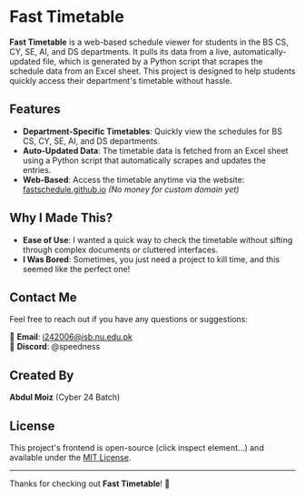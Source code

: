 # Fast Timetable

**Fast Timetable** is a web-based schedule viewer for students in the BS CS, CY, SE, AI, and DS departments. It pulls its data from a live, automatically-updated file, which is generated by a Python script that scrapes the schedule data from an Excel sheet. This project is designed to help students quickly access their department's timetable without hassle.

## Features
- **Department-Specific Timetables**: Quickly view the schedules for BS CS, CY, SE, AI, and DS departments.
- **Auto-Updated Data**: The timetable data is fetched from an Excel sheet using a Python script that automatically scrapes and updates the entries.
- **Web-Based**: Access the timetable anytime via the website: [fastschedule.github.io](https://fastschedule.github.io) *(No money for custom domain yet)*

## Why I Made This?
- **Ease of Use**: I wanted a quick way to check the timetable without sifting through complex documents or cluttered interfaces.
- **I Was Bored**: Sometimes, you just need a project to kill time, and this seemed like the perfect one!

## Contact Me
Feel free to reach out if you have any questions or suggestions:

📧 **Email**: [i242006@isb.nu.edu.pk](mailto:i242006@isb.nu.edu.pk)  
💬 **Discord**: @speedness

## Created By
**Abdul Moiz** (Cyber 24 Batch)

## License
This project's frontend is open-source (click inspect element...) and available under the [MIT License](LICENSE).

---

Thanks for checking out **Fast Timetable**! 🚀
